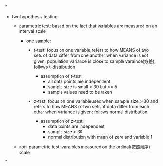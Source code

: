 
``
- two hypothesis testing 
  - parametric test: based on the fact that variables are measured on an interval scale
    - one sample:
      - t-test: focus on one variable;refers to how MEANS of two sets of data differ from one another when variance is not given; population
        variance is close to sample varaince(方差); follows t-distribution
        - assumption of t-test:
          - all data points are independent
          - sample size is small < 30 but >= 5
          - sample values need to be taken
        
      - z-test: focus on one variableused when sample size > 30 and refers to how MEANS of two sets of data differ from each other when variance is given;                       follows normal distribution
        - assumption of z-test:
          - data points are independent
          - sample size > 30
          - normal distribution with mean of zero and variable 1

  - non-parametric test: varaibles measured on the ordinal(按照顺序) scale





``
